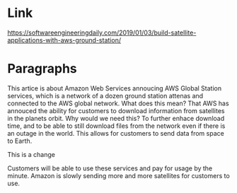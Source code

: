 # Link
https://softwareengineeringdaily.com/2019/01/03/build-satellite-applications-with-aws-ground-station/

# Paragraphs
This artice is about Amazon Web Services annoucing AWS Global Station services, which is a network of a dozen ground station attenas and connected to the AWS global network. What does this mean? That AWS has annouced the ability for customers to download information from satellites in the planets orbit. Why would we need this? To further enhace download time, and to be able to still download files from the network even if there is an outage in the world. This allows for customers to send data from space to Earth. 

This is a change

Customers will be able to use these services and pay for usage by the minute. Amazon is slowly sending more and more satellites for customers to use. 
